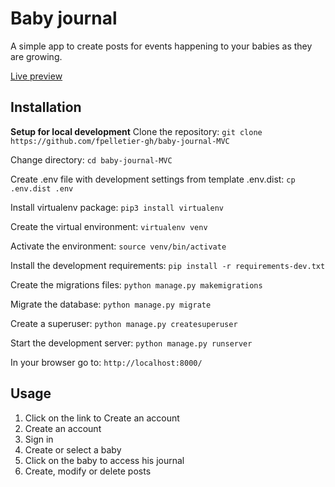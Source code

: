 # Baby journal

A simple app to create posts for events happening to your babies as they are growing.

[Live preview](https://babyjournal.francispelletier.ca)

## Installation

**Setup for local development**
Clone the repository:
`git clone https://github.com/fpelletier-gh/baby-journal-MVC`

Change directory:
`cd baby-journal-MVC`

Create .env file with development settings from template .env.dist:
`cp .env.dist .env`

Install virtualenv package:
`pip3 install virtualenv`

Create the virtual environment:
`virtualenv venv`

Activate the environment:
`source venv/bin/activate`

Install the development requirements:
`pip install -r requirements-dev.txt`

Create the migrations files:
`python manage.py makemigrations`

Migrate the database:
`python manage.py migrate`

Create a superuser:
`python manage.py createsuperuser`

Start the development server:
`python manage.py runserver`

In your browser go to:
`http://localhost:8000/`

## Usage

1. Click on the link to Create an account
2. Create an account
3. Sign in
4. Create or select a baby
5. Click on the baby to access his journal
6. Create, modify or delete posts
